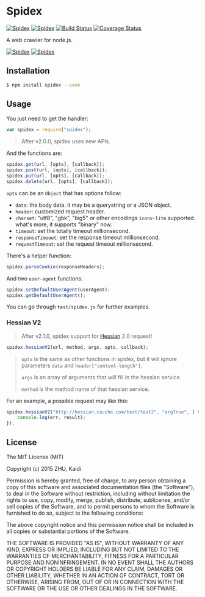 # Spidex

[![Spidex](http://img.shields.io/npm/v/spidex.svg)](https://www.npmjs.org/package/spidex) [![Spidex](http://img.shields.io/npm/dm/spidex.svg)](https://www.npmjs.org/package/spidex) [![Build Status](https://travis-ci.org/XadillaX/spidex.svg?branch=v2)](https://travis-ci.org/XadillaX/spidex) [![Coverage Status](https://img.shields.io/coveralls/XadillaX/spidex/v2.svg)](https://coveralls.io/r/XadillaX/spidex?branch=v2)

A web crawler for node.js.

[![Spidex](https://nodei.co/npm/spidex.png?downloads=true&downloadRank=true)](https://www.npmjs.org/package/spidex) [![Spidex](https://nodei.co/npm-dl/spidex.png?months=6&height=3)](https://nodei.co/npm-dl/spidex.png?months=6&height=3)

## Installation

```sh
$ npm install spidex --save
```

## Usage

You just need to get the handler:

```javascript
var spidex = require("spidex");
```

> After v2.0.0, spidex uses new APIs.

And the functions are:

```javascript
spidex.get(url, [opts], [callback]);
spidex.post(url, [opts], [callback]);
spidex.put(url, [opts], [callback]);
spidex.delete(url, [opts], [callback]);
```

`opts` can be an `Object` that has options follow:

+ `data`: the body data. it may be a querystring or a JSON object.
+ `header`: customized request header.
+ `charset`: "utf8", "gbk", "big5" or other encodings `iconv-lite` supported. what's more, it supports "binary" now.
+ `timeout`: set the totally timeout millionsecond.
+ `responseTimeout`: set the response timeout millionsecond.
+ `requestTimeout`: set the request timeout millionsecond.

There's a helper function:

```javascript
spidex.parseCookie(responseHeaders);
```

And two `user-agent` functions:

```javascript
spidex.setDefaultUserAgent(userAgent);
spidex.getDefaultUserAgent();
```

You can go through `test/spidex.js` for further examples.

### Hessian V2

> After v2.1.0, spidex support for [Hessian](http://hessian.caucho.com/) 2.0 request!

```javascript
spidex.hessianV2(url, method, args, opts, callback);
```

> `opts` is the same as other functions in spidex, but it will ignore parameters 
> `data` and `header["content-length"]`.
>
> `args` is an array of arguments that will fill in the hessian service.
>
> `method` is the method name of that hessian service.

For an example, a possible request may like this:

```javascript
spidex.hessianV2("http://hessian.caucho.com/test/test2", "argTrue", [ true ], function(err, result) {
    console.log(err, result);
});
```

## License

The MIT License (MIT)

Copyright (c) 2015 ZHU, Kaidi

Permission is hereby granted, free of charge, to any person obtaining a copy of
this software and associated documentation files (the "Software"), to deal in
the Software without restriction, including without limitation the rights to
use, copy, modify, merge, publish, distribute, sublicense, and/or sell copies of
the Software, and to permit persons to whom the Software is furnished to do so,
subject to the following conditions:

The above copyright notice and this permission notice shall be included in all
copies or substantial portions of the Software.

THE SOFTWARE IS PROVIDED "AS IS", WITHOUT WARRANTY OF ANY KIND, EXPRESS OR
IMPLIED, INCLUDING BUT NOT LIMITED TO THE WARRANTIES OF MERCHANTABILITY, FITNESS
FOR A PARTICULAR PURPOSE AND NONINFRINGEMENT. IN NO EVENT SHALL THE AUTHORS OR
COPYRIGHT HOLDERS BE LIABLE FOR ANY CLAIM, DAMAGES OR OTHER LIABILITY, WHETHER
IN AN ACTION OF CONTRACT, TORT OR OTHERWISE, ARISING FROM, OUT OF OR IN
CONNECTION WITH THE SOFTWARE OR THE USE OR OTHER DEALINGS IN THE SOFTWARE.
